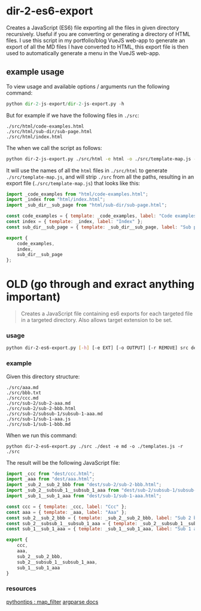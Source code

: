 dir-2-es6-export
================

Creates a JavaScript (ES6) file exporting all the files in given directory recursively. Useful if you are converting or generating a directory of HTML files. I use this script in my portfolio/blog VueJS web-app to generate an export of all the MD files I have converted to HTML, this export file is then used to automatically generate a menu in the VueJS web-app.

example usage
-------------

To view usage and available options / arguments run the following command:

```python
python dir-2-js-export/dir-2-js-export.py -h
```

But for example if we have the following files in `./src`:

```
./src/html/code-examples.html
./src/html/sub-dir/sub-page.html
./src/html/index.html
```

The when we call the script as follows:

```bash
python dir-2-js-export.py ./src/html -e html -o ./src/template-map.js -r ./src
```

It will use the names of all the `html` files in `./src/html` to generate `./src/template-map.js`, and will strip `./src` from all the paths, resulting in an export file (`./src/template-map.js`) that looks like this:

```js
import _code_examples from "html/code-examples.html";
import _index from "html/index.html";
import _sub_dir__sub_page from "html/sub-dir/sub-page.html";

const code_examples = { template: _code_examples, label: "Code examples" };
const index = { template: _index, label: "Index" };
const sub_dir__sub_page = { template: _sub_dir__sub_page, label: "Sub page" };

export {
    code_examples,
    index,
    sub_dir__sub_page
};

```

OLD (go through and exract anything important)
==============================================

> Creates a JavaScript file containing es6 exports for each targeted file in a targeted directory.
> Also allows target extension to be set.

### usage

```bash
python dir-2-es6-export.py [-h] [-e EXT] [-o OUTPUT] [-r REMOVE] src dest
```

### example

Given this directory structure:

```
./src/aaa.md
./src/bbb.txt
./src/ccc.md
./src/sub-2/sub-2-aaa.md
./src/sub-2/sub-2-bbb.html
./src/sub-2/subsub-1/subsub-1-aaa.md
./src/sub-1/sub-1-aaa.js
./src/sub-1/sub-1-bbb.md
```

When we run this command:

```
python dir-2-es6-export.py ./src ./dest -e md -o ./templates.js -r ./src
```

The result will be the following JavaScript file:

```javascript
import _ccc from "dest/ccc.html";
import _aaa from "dest/aaa.html";
import _sub_2__sub_2_bbb from "dest/sub-2/sub-2-bbb.html";
import _sub_2__subsub_1__subsub_1_aaa from "dest/sub-2/subsub-1/subsub-1-aaa.html";
import _sub_1__sub_1_aaa from "dest/sub-1/sub-1-aaa.html";

const ccc = { template: _ccc, label: "Ccc" };
const aaa = { template: _aaa, label: "Aaa" };
const sub_2__sub_2_bbb = { template: _sub_2__sub_2_bbb, label: "Sub 2 bbb" };
const sub_2__subsub_1__subsub_1_aaa = { template: _sub_2__subsub_1__subsub_1_aaa, label: "Subsub 1 aaa" };
const sub_1__sub_1_aaa = { template: _sub_1__sub_1_aaa, label: "Sub 1 aaa" };

export {
	ccc,
	aaa,
	sub_2__sub_2_bbb,
	sub_2__subsub_1__subsub_1_aaa,
	sub_1__sub_1_aaa
}
```

### resources

[pythontips : map_filter](http://book.pythontips.com/en/latest/map_filter.html)
[argparse docs](https://docs.python.org/2/howto/argparse.html)

